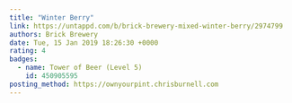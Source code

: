 ```yaml
---
title: "Winter Berry"
link: https://untappd.com/b/brick-brewery-mixed-winter-berry/2974799
authors: Brick Brewery
date: Tue, 15 Jan 2019 18:26:30 +0000
rating: 4
badges:
  - name: Tower of Beer (Level 5)
    id: 450905595
posting_method: https://ownyourpint.chrisburnell.com
---
```

